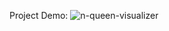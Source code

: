 Project Demo:
![n-queen-visualizer](https://github.com/Darshan808/N-Queen-Visualizer/assets/127468609/7c61892b-b899-4312-99e4-544e5f2f857f)
